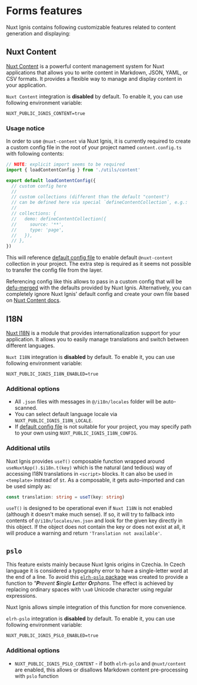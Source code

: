 # Forms features

Nuxt Ignis contains following customizable features related to content generation and displaying:

## Nuxt Content

<PackagesReference :packages="[{ name: '@nuxt/content', version: '3.6.3' }, { name: 'better-sqlite3', version: '12.2.0' }]" />

[Nuxt Content](https://content.nuxt.com/) is a powerful content management system for Nuxt applications that allows you to write content in Markdown, JSON, YAML, or CSV formats. It provides a flexible way to manage and display content in your application.

`Nuxt Content` integration is **disabled** by default. To enable it, you can use following environment variable:

```dotenv
NUXT_PUBLIC_IGNIS_CONTENT=true
```

### Usage notice

In order to use `@nuxt-content` via Nuxt Ignis, it is currently required to create a custom config file in the root of your project named `content.config.ts` with following contents:

```ts [content.config.ts]
// NOTE: explicit import seems to be required
import { loadContentConfig } from './utils/content'

export default loadContentConfig({
  // custom config here
  //
  // custom collections (different than the default "content")
  // can be defined here via special `defineContentCollection`, e.g.:
  //
  // collections: {
  //   demo: defineContentCollection({
  //     source: '**',
  //     type: 'page',
  //   }),
  // },
})
```

This will reference [default config file](https://github.com/AloisSeckar/nuxt-ignis/blob/main/core/utils/config/content.config.ts) to enable default `@nuxt-content` collection in your project. The extra step is required as it seems not possible to transfer the config file from the layer.

Referencing config like this allows to pass in a custom config that will be [defu-merged](/2-1-configuration.html#defu-merge) with the defaults provided by Nuxt Ignis. Alternatively, you can completely ignore Nuxt Ignis' default config and create your own file based on [Nuxt Content docs](https://content.nuxt.com/docs/getting-started/installation#create-your-first-collection).

## I18N

<PackagesReference :packages="[{ name: '@nuxtjs/i18n', version: '9.5.6' }]" />

[Nuxt I18N](https://i18n.nuxtjs.org/) is a module that provides internationalization support for your application. It allows you to easily manage translations and switch between different languages.

`Nuxt I18N` integration is **disabled** by default. To enable it, you can use following environment variable:

```dotenv
NUXT_PUBLIC_IGNIS_I18N_ENABLED=true
```

### Additional options

- All `.json` files with messages in `@/i18n/locales` folder will be auto-scanned.
- You can select default language locale via `NUXT_PUBLIC_IGNIS_I18N_LOCALE`.
- If [default config file](https://github.com/AloisSeckar/nuxt-ignis/blob/core/main/i18n.config.ts) is not suitable for your project, you may specify path to your own using `NUXT_PUBLIC_IGNIS_I18N_CONFIG`.

### Additional utils

Nuxt Ignis provides `useT()` composable function wrapped around `useNuxtApp().$i18n.t(key)` which is the natural (and tedious) way of accessing I18N translations in `<script>` blocks. It can also be used in `<template>` instead of `$t`. As a composable, it gets auto-imported and can be used simply as:

```ts
const translation: string = useT(key: string)
```

`useT()` is designed to be operational even if `Nuxt I18N` is not enabled (although it doesn't make much sense). If so, it will try to fallback into contents of `@/i18n/locales/en.json` and look for the given key directly in this object. If the object does not contain the key or does not exist at all, it will produce a warning and return `'Translation not available'`.

## `pslo`

<PackagesReference :packages="[{ name: 'elrh-pslo', version: '1.1.6' }]" />

This feature exists mainly because Nuxt Ignis origins in Czechia. In Czech language it is considered a typography error to have a single-letter word at the end of a line. To avoid this [`elrh-pslo` package](https://www.npmjs.com/package/elrh-pslo) was created to provide a function to _"**P**revent **S**ingle **L**etter **O**rphans_. The effect is achieved by replacing ordinary spaces with `\xa0` Unicode character using regular expressions.

Nuxt Ignis allows simple integration of this function for more convenience.

`elrh-pslo` integration is **disabled** by default. To enable it, you can use following environment variable:

```dotenv
NUXT_PUBLIC_IGNIS_PSLO_ENABLED=true
```

### Additional options

- `NUXT_PUBLIC_IGNIS_PSLO_CONTENT` - if both `elrh-pslo` and `@nuxt/content` are enabled, this allows or disallows Markdown content pre-processing with `pslo` function
